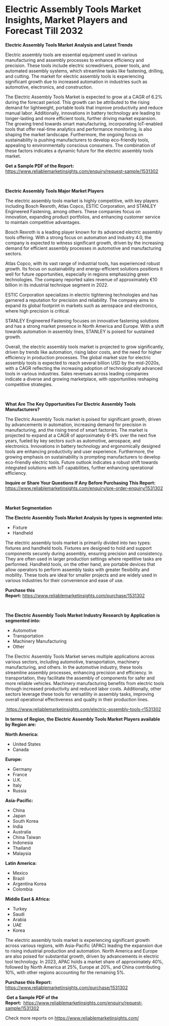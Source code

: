 <p><h1>Electric Assembly Tools Market Insights, Market Players and Forecast Till 2032</h1></p><p><strong>Electric Assembly Tools Market Analysis and Latest Trends</strong></p>
<p><p>Electric assembly tools are essential equipment used in various manufacturing and assembly processes to enhance efficiency and precision. These tools include electric screwdrivers, power tools, and automated assembly systems, which streamline tasks like fastening, drilling, and cutting. The market for electric assembly tools is experiencing significant growth due to increased automation in industries such as automotive, electronics, and construction.</p><p>The Electric Assembly Tools Market is expected to grow at a CAGR of 6.2% during the forecast period. This growth can be attributed to the rising demand for lightweight, portable tools that improve productivity and reduce manual labor. Additionally, innovations in battery technology are leading to longer-lasting and more efficient tools, further driving market expansion. The growing trend towards smart manufacturing, incorporating IoT-enabled tools that offer real-time analytics and performance monitoring, is also shaping the market landscape. Furthermore, the ongoing focus on sustainability is pushing manufacturers to develop eco-friendly tools, appealing to environmentally conscious consumers. The combination of these factors indicates a dynamic future for the electric assembly tools market.</p></p>
<p><strong>Get a Sample PDF of the Report:&nbsp;</strong> <a href="https://www.reliablemarketinsights.com/enquiry/request-sample/1531302?utm_campaign=1887&utm_medium=2&utm_source=Github&utm_content=ia&utm_term=18022025&utm_id=electric-assembly-tools">https://www.reliablemarketinsights.com/enquiry/request-sample/1531302</a></p>
<p>&nbsp;</p>
<p><strong>Electric Assembly Tools Major Market Players</strong></p>
<p><p>The electric assembly tools market is highly competitive, with key players including Bosch Rexroth, Atlas Copco, ESTIC Corporation, and STANLEY Engineered Fastening, among others. These companies focus on innovation, expanding product portfolios, and enhancing customer service to maintain competitive advantages.</p><p>Bosch Rexroth is a leading player known for its advanced electric assembly tools offering. With a strong focus on automation and Industry 4.0, the company is expected to witness significant growth, driven by the increasing demand for efficient assembly processes in automotive and manufacturing sectors.</p><p>Atlas Copco, with its vast range of industrial tools, has experienced robust growth. Its focus on sustainability and energy-efficient solutions positions it well for future opportunities, especially in regions emphasizing green technologies. The company reported sales revenue of approximately €10 billion in its industrial technique segment in 2022.</p><p>ESTIC Corporation specializes in electric tightening technologies and has garnered a reputation for precision and reliability. The company aims to expand its global footprint in markets such as aerospace and electronics, where high precision is critical.</p><p>STANLEY Engineered Fastening focuses on innovative fastening solutions and has a strong market presence in North America and Europe. With a shift towards automation in assembly lines, STANLEY is poised for sustained growth.</p><p>Overall, the electric assembly tools market is projected to grow significantly, driven by trends like automation, rising labor costs, and the need for higher efficiency in production processes. The global market size for electric assembly tools is expected to reach several billion USD by the mid-2020s, with a CAGR reflecting the increasing adoption of technologically advanced tools in various industries. Sales revenues across leading companies indicate a diverse and growing marketplace, with opportunities reshaping competitive strategies.</p></p>
<p>&nbsp;</p>
<p><strong>What Are The Key Opportunities For Electric Assembly Tools Manufacturers?</strong></p>
<p><p>The Electric Assembly Tools market is poised for significant growth, driven by advancements in automation, increasing demand for precision in manufacturing, and the rising trend of smart factories. The market is projected to expand at a CAGR of approximately 6-8% over the next five years, fueled by key sectors such as automotive, aerospace, and electronics. Innovations in battery technology and ergonomically designed tools are enhancing productivity and user experience. Furthermore, the growing emphasis on sustainability is prompting manufacturers to develop eco-friendly electric tools. Future outlook indicates a robust shift towards integrated solutions with IoT capabilities, further enhancing operational efficiency.</p></p>
<p><strong>Inquire or Share Your Questions If Any Before Purchasing This Report:</strong> <a href="https://www.reliablemarketinsights.com/enquiry/pre-order-enquiry/1531302?utm_campaign=1887&utm_medium=2&utm_source=Github&utm_content=ia&utm_term=18022025&utm_id=electric-assembly-tools">https://www.reliablemarketinsights.com/enquiry/pre-order-enquiry/1531302</a></p>
<p>&nbsp;</p>
<p><strong>Market Segmentation</strong></p>
<p><strong>The Electric Assembly Tools Market Analysis by types is segmented into:</strong></p>
<p><ul><li>Fixture</li><li>Handheld</li></ul></p>
<p><p>The electric assembly tools market is primarily divided into two types: fixtures and handheld tools. Fixtures are designed to hold and support components securely during assembly, ensuring precision and consistency. They are often used in larger production settings where repetitive tasks are performed. Handheld tools, on the other hand, are portable devices that allow operators to perform assembly tasks with greater flexibility and mobility. These tools are ideal for smaller projects and are widely used in various industries for their convenience and ease of use.</p></p>
<p><strong>Purchase this Report:&nbsp;</strong><a href="https://www.reliablemarketinsights.com/purchase/1531302?utm_campaign=1887&utm_medium=2&utm_source=Github&utm_content=ia&utm_term=18022025&utm_id=electric-assembly-tools">https://www.reliablemarketinsights.com/purchase/1531302</a></p>
<p>&nbsp;</p>
<p><strong>The Electric Assembly Tools Market Industry Research by Application is segmented into:</strong></p>
<p><ul><li>Automotive</li><li>Transportation</li><li>Machinery Manufacturing</li><li>Other</li></ul></p>
<p><p>The Electric Assembly Tools Market serves multiple applications across various sectors, including automotive, transportation, machinery manufacturing, and others. In the automotive industry, these tools streamline assembly processes, enhancing precision and efficiency. In transportation, they facilitate the assembly of components for safer and more reliable vehicles. Machinery manufacturing benefits from electric tools through increased productivity and reduced labor costs. Additionally, other sectors leverage these tools for versatility in assembly tasks, improving overall operational effectiveness and quality in their production lines.</p></p>
<p><a href="https://www.reliablemarketinsights.com/electric-assembly-tools-r1531302?utm_campaign=1887&utm_medium=2&utm_source=Github&utm_content=ia&utm_term=18022025&utm_id=electric-assembly-tools">&nbsp;https://www.reliablemarketinsights.com/electric-assembly-tools-r1531302</a></p>
<p><strong>In terms of Region, the Electric Assembly Tools Market Players available by Region are:</strong></p>
<p>
    <p> <strong> North America: </strong>
        <ul>
            <li>United States</li>
            <li>Canada</li>
        </ul>
        </p> 
    <p> <strong> Europe: </strong>
        <ul>
            <li>Germany</li>
            <li>France</li>
            <li>U.K.</li>
            <li>Italy</li>
            <li>Russia</li>
        </ul>
        </p> 
    <p> <strong> Asia-Pacific: </strong>
        <ul>
            <li>China</li>
            <li>Japan</li>
            <li>South Korea</li>
            <li>India</li>
            <li>Australia</li>
            <li>China Taiwan</li>
            <li>Indonesia</li>
            <li>Thailand</li>
            <li>Malaysia</li>
        </ul>
        </p> 
    <p> <strong> Latin America: </strong>
        <ul>
            <li>Mexico</li>
            <li>Brazil</li>
            <li>Argentina Korea</li>
            <li>Colombia</li>
        </ul>
        </p> 
    <p> <strong> Middle East & Africa: </strong>
        <ul>
            <li>Turkey</li>
            <li>Saudi</li>
            <li>Arabia</li>
            <li>UAE</li>
            <li>Korea</li>
        </ul>
    </p>
    </p>
<p><p>The electric assembly tools market is experiencing significant growth across various regions, with Asia-Pacific (APAC) leading the expansion due to rising industrial production and automation. North America and Europe are also poised for substantial growth, driven by advancements in electric tool technology. In 2023, APAC holds a market share of approximately 40%, followed by North America at 25%, Europe at 20%, and China contributing 10%, with other regions accounting for the remaining 5%.</p></p>
<p><strong>Purchase this Report: </strong><a href="https://www.reliablemarketinsights.com/purchase/1531302?utm_campaign=1887&utm_medium=2&utm_source=Github&utm_content=ia&utm_term=18022025&utm_id=electric-assembly-tools">https://www.reliablemarketinsights.com/purchase/1531302</a></p>
<p>&nbsp;<strong>Get a Sample PDF of the Report:&nbsp;&nbsp;</strong><a href="https://www.reliablemarketinsights.com/enquiry/request-sample/1531302?utm_campaign=1887&utm_medium=2&utm_source=Github&utm_content=ia&utm_term=18022025&utm_id=electric-assembly-tools">https://www.reliablemarketinsights.com/enquiry/request-sample/1531302</a></p>
<p><strong></strong></p>
<p>Check more reports on <a href="https://www.reliablemarketinsights.com/?utm_campaign=1887&utm_medium=2&utm_source=Github&utm_content=ia&utm_term=18022025&utm_id=electric-assembly-tools">https://www.reliablemarketinsights.com/</a></p>